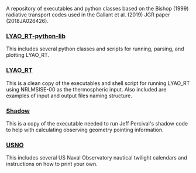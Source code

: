 A repository of executables and python classes based on the Bishop (1999) radiative transport codes used in the Gallant et al. (2019) JGR paper (2018JA026426).

### [LYAO_RT-python-lib](https://github.com/lenses-lab/LYAO_RT-2018JA026426/tree/master/LYAO_RT-python-lib)
This includes several python classes and scripts for running, parsing, and plotting LYAO_RT.

### [LYAO_RT](https://github.com/lenses-lab/LYAO_RT-2018JA026426/tree/master/LYAO_RT)
This is a clean copy of the executables and shell script for running LYAO_RT using NRLMSISE-00 as the thermospheric input. Also included are examples of input and output files naming structure.

### [Shadow](https://github.com/lenses-lab/LYAO_RT-2018JA026426/tree/master/Shadow)
This is a copy of the executable needed to run Jeff Percival's shadow code to help with calculating observing geometry pointing information.

### [USNO](https://github.com/lenses-lab/LYAO_RT-2018JA026426/tree/master/USNO)
This includes several US Naval Observatory nautical twilight calendars and instructions on how to print your own.
